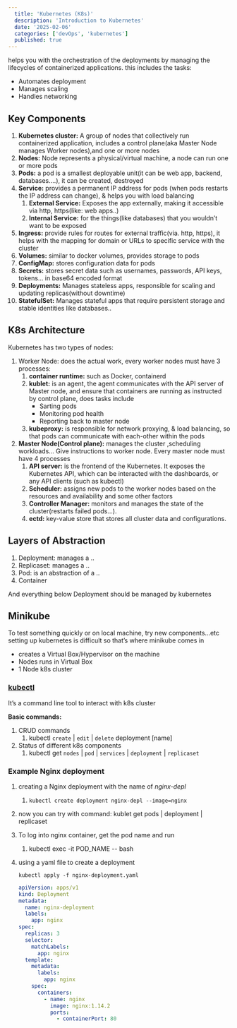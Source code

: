```yaml
---
  title: 'Kubernetes (K8s)'
  description: 'Introduction to Kubernetes'
  date: '2025-02-06'
  categories: ['devOps', 'kubernetes']
  published: true
---
```


helps you with the orchestration of the deployments by managing the lifecycles of containerized applications. this includes the tasks:

- Automates deployment
- Manages scaling
- Handles networking

## Key Components

1. **Kubernetes cluster:** A group of nodes that collectively run containerized application, includes a control plane(aka Master Node manages Worker nodes),and one or more nodes
2. **Nodes:** Node represents a physical/virtual machine, a node can run one or more pods
3. **Pods:** a pod is a smallest deployable unit(it can be web app, backend, databases….), it can be created, destroyed
4. **Service:** provides a permanent IP address for pods (when pods restarts the IP address can change), & helps you with load balancing
   1. **External Service:** Exposes the app externally, making it accessible via http, https(like: web apps..)
   2. **Internal Service:** for the things(like databases) that you wouldn’t want to be exposed
5. **Ingress:** provide rules for routes for external traffic(via. http, https), it helps with the mapping for domain or URLs to specific service with the cluster
6. **Volumes:** similar to docker volumes, provides storage to pods
7. **ConfigMap:** stores configuration data for pods
8. **Secrets:** stores secret data such as usernames, passwords, API keys, tokens… in base64 encoded format
9. **Deployments:** Manages stateless apps, responsible for scaling and updating replicas(without downtime)
10. **StatefulSet:** Manages stateful apps that require persistent storage and stable identities like databases..

## K8s Architecture

Kubernetes has two types of nodes:

1. Worker Node: does the actual work, every worker nodes must have 3 processes:
   1. **container runtime:** such as Docker, containerd
   2. **kublet:** is an agent, the agent communicates with the API server of Master node, and ensure that containers are running as instructed by control plane, does tasks include
      - Sarting pods
      - Monitoring pod health
      - Reporting back to master node
   3. **kubeproxy:** is responsible for network proxying, & load balancing, so that pods can communicate with each-other within the pods
2. **Master Node(Control plane):** manages the cluster ,scheduling workloads… Give instructions to worker node. Every master node must have 4 processes
   1. **API server:** is the frontend of the Kubernetes. It exposes the Kubernetes API, which can be interacted with the dashboards, or any API clients (such as kubectl)
   2. **Scheduler:** assigns new pods to the worker nodes based on the resources and availability and some other factors
   3. **Controller Manager:** monitors and manages the state of the cluster(restarts failed pods…).
   4. **ectd:** key-value store that stores all cluster data and configurations.

<!-- <div class="mx-auto max-w-5xl">
  <img src="/images/k8s-prod-cluster-setup.png" alt="K8s Architecture" class="w-full max-w-full rounded-lg shadow-lg" />
</div> -->

## Layers of Abstraction

1. Deployment: manages a ..
2. Replicaset: manages a ..
3. Pod: is an abstraction of a ..
4. Container

And everything below Deployment should be managed by kubernetes

## Minikube

To test something quickly or on local machine, try new components…etc setting up kubernetes is difficult so that’s where minikube comes in

- creates a Virtual Box/Hypervisor on the machine
- Nodes runs in Virtual Box
- 1 Node k8s cluster

### [kubectl](https://kubernetes.io/docs/tasks/tools/install-kubectl-macos/)

It’s a command line tool to interact with k8s cluster

**Basic commands:**

1. CRUD commands
   1. kubectl `create` | `edit` | `delete` deployment [name]
2. Status of different k8s components
   1. kubectl get `nodes` | `pod` | `services` | `deployment` | `replicaset`

### Example Nginx deployment

1. creating a Nginx deployment with the name of _nginx-depl_
   1. `kubectl create deployment nginx-depl --image=nginx`
2. now you can try with command: kublet get pods | deployment | replicaset
3. To log into nginx container, get the pod name and run
   1. kubectl exec -it POD_NAME -- bash
4. using a yaml file to create a deployment

   `kubectl apply -f nginx-deployment.yaml`

   ```yaml
   apiVersion: apps/v1
   kind: Deployment
   metadata:
     name: nginx-deployment
     labels:
       app: nginx
   spec:
     replicas: 3
     selector:
       matchLabels:
         app: nginx
     template:
       metadata:
         labels:
           app: nginx
       spec:
         containers:
           - name: nginx
             image: nginx:1.14.2
             ports:
               - containerPort: 80
   ```
